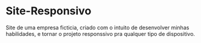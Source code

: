 # Site-Responsivo
Site de uma empresa ficticia, criado com o intuito de desenvolver minhas habilidades, e tornar o projeto responssivo pra qualquer tipo de dispositivo.
